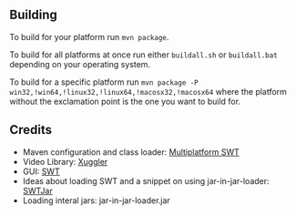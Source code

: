 Building
--------

To build for your platform run `mvn package`.

To build for all platforms at once run either `buildall.sh` or `buildall.bat` depending on your operating system.

To build for a specific platform run `mvn package -P win32,!win64,!linux32,!linux64,!macosx32,!macosx64` where the platform without the exclamation point is the one you want to build for.

Credits
-------

 - Maven configuration and class loader: [Multiplatform SWT](https://github.com/jendap/multiplatform-swt)
 - Video Library: [Xuggler](http://www.xuggle.com/xuggler/)
 - GUI: [SWT](http://www.eclipse.org/swt/)
 - Ideas about loading SWT and a snippet on using jar-in-jar-loader: [SWTJar](http://mchr3k.github.com/swtjar/)
 - Loading interal jars: jar-in-jar-loader.jar
